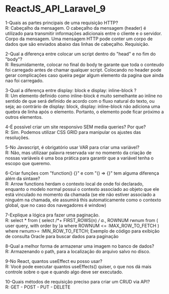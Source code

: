 # ReactJS_API_Laravel_9

1-Quais as partes principais de uma requisição HTTP?<br/>
  R: Cabeçalho da mensagem. O cabeçalho da mensagem (header) é utilizado para transmitir informações adicionais entre o cliente e o servidor.
     Corpo da mensagem. Uma mensagem HTTP pode conter um corpo de dados que são enviados abaixo das linhas de cabeçalho. Requisição.
     
2-Qual a diferença entre colocar um script dentro do "head" e no fim do "body"?<br/>
  R: Resumidamente, colocar no final do body te garante que toda o conteudo foi carregado antes de chamar qualquer script. Colocando no header  pode gerar complicações        caso queira pegar algum elemento da pagina que ainda nao foi carregado.
  
3-Qual a diferença entre display: block e display: inline-block ?<br/>
  R: Um elemento definido como inline-block é muito semelhante ao inline no sentido de que será definido de acordo com o fluxo natural do texto, ou seja; ao contrário      de display: block, display: inline-block não adiciona uma quebra de linha após o elemento. Portanto, o elemento pode ficar próximo a outros elementos.
  
4-É possível criar um site responsivo SEM media queries? Por que?<br/>
  R: Sim. Podemos utilizar CSS GRID para manipular os ajustes das resoluções.
  
5-No Javascript, é obrigatório usar VAR para criar uma variável?<br/>
  R: Não, mas utilizaar palavra reservada var no momento da criação de nossas variáveis é uma boa prática para garantir que a variável tenha o escopo que queremo.
  
6-Criar funções com "function() {}" e com "() => {}" tem alguma diferença além da sintaxe?<br/>
  R:  Arrow functions herdam o contexto local de onde foi declarado, enquanto o modelo normal possui o contexto associado ao objeto que ele está vinculado no momento
      da chamada (se ele não estiver associado a ninguém na chamada, ele assumirá this automaticamente como o contexto global, que no caso dos navegadores é window)
      
7-Explique a lógica pra fazer uma paginação.<br/>
  R:  select *
      from ( select /*+ FIRST_ROWS(n) */ a.*, ROWNUM rwnum
         from ( user query, with order by )a
         where ROWNUM <= :MAX_ROW_TO_FETCH )
      where rwnum>= :MIN_ROW_TO_FETCH;
      Exemplo de código para exibição de consulta Oracle para buscar dados para paginação

8-Qual a melhor forma de armazenar uma imagem no banco de dados?<br/>
  R: Armazenando o path, para a localização do arquivo salvo no disco.
  
9-No React, quantos useEffect eu posso usar?<br/>
  R: Você pode executar quantos useEffects() quiser, o que nos dá mais controle sobre o que e quando algo deve ser executado.
  
10-Quais métodos de requisição preciso para criar um CRUD via API?<br/>
  R: GET - POST - PUT - DELETE
